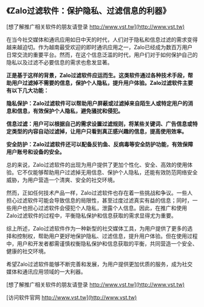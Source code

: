 ## **《Zalo过滤软件：保护隐私、过滤信息的利器》**

[想了解推广相关软件的朋友请登录 http://www.vst.tw](http://www.vst.tw)

在当今社交媒体和通讯应用如日中天的时代，人们对于隐私和信息过滤的需求变得越来越迫切。作为越南最受欢迎的即时通讯应用之一，Zalo已经成为数百万用户日常交流的重要平台。然而，在这个信息泛滥的时代，用户们对于如何保护自己的隐私以及过滤不必要信息的需求也愈发显著。

**正是基于这样的背景，Zalo过滤软件应运而生。这类软件通过各种技术手段，帮助用户过滤掉不需要的信息，保护个人隐私，提升用户体验。Zalo过滤软件主要有以下几大功能：**

**隐私保护：Zalo过滤软件可以帮助用户屏蔽或过滤掉来自陌生人或特定用户的消息和信息，有效保护个人隐私，避免骚扰和侵犯。**

**信息过滤：用户可以根据自己的需求设置过滤规则，将某些关键词、广告信息或特定类型的内容自动过滤掉，让用户只看到真正感兴趣的信息，提高使用效率。**

**安全防护：Zalo过滤软件还可以配备反钓鱼、反病毒等安全防护功能，有效保障用户账号和设备的安全。**

总的来说，Zalo过滤软件的出现为用户提供了更加个性化、安全、高效的使用体验。它不仅能够帮助用户过滤掉无用信息、保护个人隐私，还能有效防范网络安全威胁，为用户营造一个清爽、安全的社交环境。

然而，正如任何技术产品一样，Zalo过滤软件也存在着一些挑战和争议。一些人担心过滤软件可能会导致信息的局限性，甚至过度过滤真实有益的信息；同时，一些用户也担心过滤软件会侵犯个人隐私，泄露个人信息。因此，在推广和使用Zalo过滤软件的过程中，平衡隐私保护和信息获取的需求显得尤为重要。

综上所述，Zalo过滤软件作为一种新型的社交媒体工具，为用户提供了更多的选择和控制权，帮助用户更好地保护隐私、过滤信息，提升用户体验。但在使用过程中，用户和开发者都需谨慎权衡隐私保护和信息获取的平衡，共同营造一个安全、健康的社交环境。

希望Zalo过滤软件能够不断完善和发展，为用户提供更加优质的服务，成为社交媒体和通讯应用领域的一大利器。

[想了解推广相关软件的朋友请登录 http://www.vst.tw](http://www.vst.tw)


[访问软件官网 http://www.vst.tw](http://www.vst.tw)
